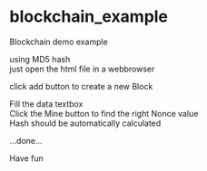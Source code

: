# blockchain_example
Blockchain demo example  
  
using MD5 hash  
just open the html file in a webbrowser  
  
click add button to create a new Block  
  
Fill the data textbox  
Click the Mine button to find the right Nonce value  
Hash should be automatically calculated  

...done...

Have fun
